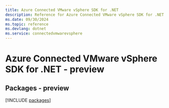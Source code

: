 ```yaml
---
title: Azure Connected VMware vSphere SDK for .NET
description: Reference for Azure Connected VMware vSphere SDK for .NET
ms.date: 09/30/2024
ms.topic: reference
ms.devlang: dotnet
ms.service: connectedvmwarevsphere
---
```

# Azure Connected VMware vSphere SDK for .NET - preview
## Packages - preview
[!INCLUDE [packages](connected-vmware-vsphere-index.md)]